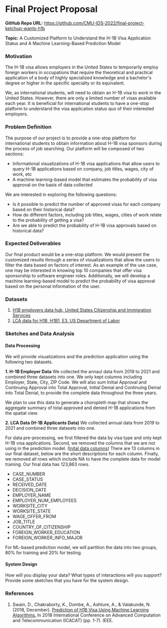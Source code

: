 # Final Project Proposal

**GitHub Repo URL:** https://github.com/CMU-IDS-2022/final-project-ketchup-wants-h1b

**Topic:** A Customized Platform to Understand the H-1B Visa Application Status and A Machine Learning-Based Prediction Model

### Motivation
The H-1B visa allows employers in the United States to temporarily employ foreign workers in occupations that require the theoretical and practical application of a body of highly specialized knowledge and a bachelor's degree or higher in the specific specialty or its equivalent.

We, as international students, will need to obtain an H-1B visa to work in the United States.  However, there are only a limited number of visas available each year. It is beneficial for international students to have a one-stop platform to understand the visa application status quo of their interested employers.

### Problem Definition
The purpose of our project is to provide a one-stop platform for international students to obtain information about H-1B visa sponsors during the process of job searching. Our platform will be composed of two sections:
- Informational visualizations of H-1B visa applications that allow users to query H-1B applications based on company, job titles, wages, city of work, etc
- A machine learning-based model that estimates the probability of visa approval on the basis of data collected

We are interested in exploring the following questions:
- Is it possible to predict the number of approved visas for each company based on their historical data?
- How do different factors, including job titles, wages, cities of work relate to the probability of getting a visa?
- Are we able to predict the probability of H-1B visa approvals based on historical data?

### Expected Deliverables
Our final product would be a one-stop platform. We would present the customized results through a series of visualizations that allow the users to filter the data based on factors of interest. As an example of the use case, one may be interested in knowing top 10 companies that offer visa sponsorship to software engineer roles. Additionally, we will develop a machine learning-based model to predict the probability of visa approval based on the personal information of the user.

### Datasets
1. [H1B employers data hub, United States Citizenship and Immigration Services](https://www.uscis.gov/tools/reports-and-studies/h-1b-employer-data-hub/h-1b-employer-data-hub-files)
2. [LCA data for H1B, H1B1, E3, US Department of Labor](https://www.dol.gov/agencies/eta/foreign-labor/performance)

### Sketches and Data Analysis

#### Data Processing
We will provide visualizations and the prediction application using the following two datasets.

**1. H-1B Employer Data**
We collected the annaul data from 2019 to 2021 and combined three datasets into one. We only kept columns including Employer, State, City, ZIP Code. We will also sum Initial Approval and Continuing Approval into Total Approval, Initial Denial and Continuing Deinal into Total Denial, to provide the complete data throughout the three years.

We plan to use this data to generate a choropleth map that shows the aggregate summary of total approved and denied H-1B applications from the spatial view.

**2. LCA Data (H-1B Applicants Data)**
We collected annual data from 2019 to 2021 and combined three datasets into one.

For data pre-processing, we first filtered the data by visa type and only kept H-1B visa applications. Second, we removed the columns that we are not using in the prediction model. ([Inital data columns](https://www.dol.gov/sites/dolgov/files/ETA/oflc/pdfs/PERM_Record_Layout_FY2020.pdf)) There are 13 columns in our final dataset, below are the short descriptions for each column. Finally, we removed all rows which include NA to have the complete data for model training. Our final data has 123,863 rows.
- CASE_NUMBER                     
- CASE_STATUS                     
- RECEIVED_DATE                   
- DECISION_DATE                   
- EMPLOYER_NAME                   
- EMPLOYER_NUM_EMPLOYEES        
- WORKSITE_CITY                   
- WORKSITE_STATE                  
- WAGE_OFFER_FROM                 
- JOB_TITLE                       
- COUNTRY_OF_CITIZENSHIP          
- FOREIGN_WORKER_EDUCATION        
- FOREIGN_WORKER_INFO_MAJOR

For ML-based prediction model, we will partition the data into two groups, 80% for training and 20% for testing.

#### System Design
How will you display your data? What types of interactions will you support? Provide some sketches that you have for the system design.

### References
1. Swain, D., Chakraborty, K., Dombe, A., Ashture, A., & Valakunde, N. (2018, December). [Prediction of H1B Visa Using Machine Learning Algorithms.](https://ieeexplore.ieee.org/abstract/document/8933628?casa_token=kw9Mm8Q-unoAAAAA:U80awNcdpk4JT3KkKXAomHdGDWywIcO4MUl-BGwBuJqJd5NhPpzb1DKgNTsfCzlQuONylqyIlg) In 2018 International Conference on Advanced Computation and Telecommunication (ICACAT) (pp. 1-7). IEEE.
